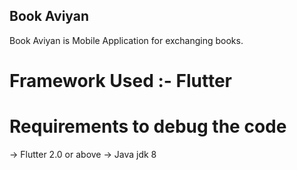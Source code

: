 ## Book Aviyan

Book Aviyan is Mobile Application for exchanging books.

# Framework Used :- Flutter

# Requirements to debug the code

-> Flutter 2.0 or above
-> Java jdk 8
